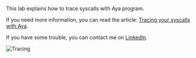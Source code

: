 This lab explains how to trace syscalls with Aya program.

If you need more information, you can read the article: [Tracing your syscalls with Aya](https://dev.to/littlejo/enhancing-your-aya-program-with-ebpf-maps-4hdj).

If you have some trouble, you can contact me on [LinkedIn](https://www.linkedin.com/in/joseph-ligier-4b86632).

![Tracing](https://dev-to-uploads.s3.amazonaws.com/uploads/articles/babcwsqbgt15ljlnplvd.png)
